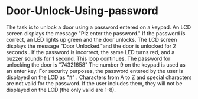 # Door-Unlock-Using-password
The task is to unlock a door using a password entered on a keypad. An LCD screen displays the message "Plz enter the password." If the password is correct, an LED lights up green and the door unlocks. The LCD screen displays the message "Door Unlocked."and the door is unlocked for 2 seconds .
If the password is incorrect, the same LED turns red, and a buzzer sounds for 1 second. This loop continues.
The password for unlocking the door is "74321658" The number 9 on the keypad is used as an enter key.
For security purposes, the password entered by the user is displayed on the LCD as "#" .
Characters from A to Z and special characters are not valid for the password. If the user includes them, they will not be displayed on the LCD (the only valid are 1-8). 
